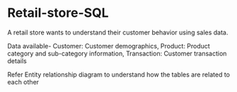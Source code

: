 # Retail-store-SQL

A retail store wants to understand their customer behavior using sales data. 

Data available- 
Customer: Customer demographics, 
Product: Product category and sub-category information, 
Transaction: Customer transaction details

Refer Entity relationship diagram to understand how the tables are related to each other
